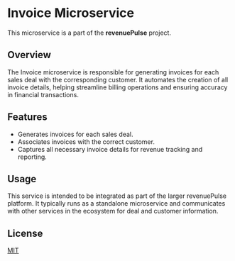 # Invoice Microservice

This microservice is a part of the **revenuePulse** project.

## Overview

The Invoice microservice is responsible for generating invoices for each sales deal with the corresponding customer. It automates the creation of all invoice details, helping streamline billing operations and ensuring accuracy in financial transactions.

## Features

- Generates invoices for each sales deal.
- Associates invoices with the correct customer.
- Captures all necessary invoice details for revenue tracking and reporting.

## Usage

This service is intended to be integrated as part of the larger revenuePulse platform. It typically runs as a standalone microservice and communicates with other services in the ecosystem for deal and customer information.

## License

[MIT](./LICENSE)
